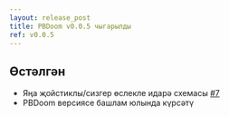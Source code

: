 ```yaml
---
layout: release_post
title: PBDoom v0.0.5 чыгарылды
ref: v0.0.5
---
```


## Өстәлгән

- Яңа җойстиклы/сизгер өслекле идарә схемасы [#7](https://github.com/imustafin/pbdoom/issues/7)
- PBDoom версиясе башлам юлында күрсәтү
